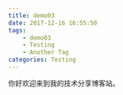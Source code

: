 ```yaml
---
title: demo03
date: 2017-12-16 16:55:50
tags: 
    - demo03
    - Testing
    - Another Tag
categories: Testing
---
```

你好欢迎来到我的技术分享博客站。